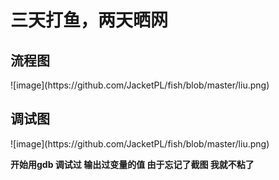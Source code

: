 <h1> 三天打鱼，两天晒网</h1>
<h2>流程图 </h2>
![image](https://github.com/JacketPL/fish/blob/master/liu.png)
<h2>调试图</h2>
![image](https://github.com/JacketPL/fish/blob/master/liu.png)


**开始用gdb 调试过 输出过变量的值 由于忘记了截图 我就不粘了**
